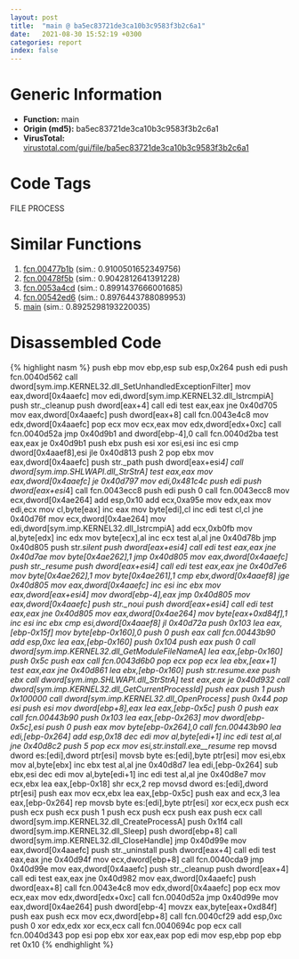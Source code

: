 ```yaml
---
layout: post
title:  "main @ ba5ec83721de3ca10b3c9583f3b2c6a1"
date:   2021-08-30 15:52:19 +0300
categories: report
index: false
---
```


# Generic Information
- **Function:** main
- **Origin (md5):** ba5ec83721de3ca10b3c9583f3b2c6a1
- **VirusTotal:** [virustotal.com/gui/file/ba5ec83721de3ca10b3c9583f3b2c6a1][virustotal_ref]

# Code Tags
<span class="tag" id="FILE">FILE</span>
<span class="tag" id="PROCESS">PROCESS</span>


# Similar Functions

1. [fcn.00477b1b][similar_1_ref] (sim.: 0.9100501652349756)
2. [fcn.00478f5b][similar_2_ref] (sim.: 0.9042812641391228)
3. [fcn.0053a4cd][similar_3_ref] (sim.: 0.8991437666001685)
4. [fcn.00542ed6][similar_4_ref] (sim.: 0.8976443788089953)
5. [main][similar_5_ref] (sim.: 0.8925298193220035)


# Disassembled Code

{% highlight nasm %}
push ebp
mov ebp,esp
sub esp,0x264
push edi
push fcn.0040d562
call dword[sym.imp.KERNEL32.dll_SetUnhandledExceptionFilter]
mov eax,dword[0x4aaefc]
mov edi,dword[sym.imp.KERNEL32.dll_lstrcmpiA]
push str._cleanup
push dword[eax+4]
call edi
test eax,eax
jne 0x40d705
mov eax,dword[0x4aaefc]
push dword[eax+8]
call fcn.0043e4c8
mov edx,dword[0x4aaefc]
pop ecx
mov ecx,eax
mov edx,dword[edx+0xc]
call fcn.0040d52a
jmp 0x40d9b1
and dword[ebp-4],0
call fcn.0040d2ba
test eax,eax
je 0x40d9b1
push ebx
push esi
xor esi,esi
inc esi
cmp dword[0x4aaef8],esi
jle 0x40d813
push 2
pop ebx
mov eax,dword[0x4aaefc]
push str._path
push dword[eax+esi*4]
call dword[sym.imp.SHLWAPI.dll_StrStrA]
test eax,eax
mov eax,dword[0x4aaefc]
je 0x40d797
mov edi,0x481c4c
push edi
push dword[eax+esi*4]
call fcn.0043ecc8
push edi
push 0
call fcn.0043ecc8
mov ecx,dword[0x4ae264]
add esp,0x10
add ecx,0xa95e
mov edx,eax
mov edi,ecx
mov cl,byte[eax]
inc eax
mov byte[edi],cl
inc edi
test cl,cl
jne 0x40d76f
mov ecx,dword[0x4ae264]
mov edi,dword[sym.imp.KERNEL32.dll_lstrcmpiA]
add ecx,0xb0fb
mov al,byte[edx]
inc edx
mov byte[ecx],al
inc ecx
test al,al
jne 0x40d78b
jmp 0x40d805
push str._silent
push dword[eax+esi*4]
call edi
test eax,eax
jne 0x40d7ae
mov byte[0x4ae262],1
jmp 0x40d805
mov eax,dword[0x4aaefc]
push str._resume
push dword[eax+esi*4]
call edi
test eax,eax
jne 0x40d7e6
mov byte[0x4ae262],1
mov byte[0x4ae261],1
cmp ebx,dword[0x4aaef8]
jge 0x40d805
mov eax,dword[0x4aaefc]
inc esi
inc ebx
mov eax,dword[eax+esi*4]
mov dword[ebp-4],eax
jmp 0x40d805
mov eax,dword[0x4aaefc]
push str._noui
push dword[eax+esi*4]
call edi
test eax,eax
jne 0x40d805
mov eax,dword[0x4ae264]
mov byte[eax+0xd84f],1
inc esi
inc ebx
cmp esi,dword[0x4aaef8]
jl 0x40d72a
push 0x103
lea eax,[ebp-0x15f]
mov byte[ebp-0x160],0
push 0
push eax
call fcn.00443b90
add esp,0xc
lea eax,[ebp-0x160]
push 0x104
push eax
push 0
call dword[sym.imp.KERNEL32.dll_GetModuleFileNameA]
lea eax,[ebp-0x160]
push 0x5c
push eax
call fcn.0043d6b0
pop ecx
pop ecx
lea ebx,[eax+1]
test eax,eax
jne 0x40d861
lea ebx,[ebp-0x160]
push str.resume.exe
push ebx
call dword[sym.imp.SHLWAPI.dll_StrStrA]
test eax,eax
je 0x40d932
call dword[sym.imp.KERNEL32.dll_GetCurrentProcessId]
push eax
push 1
push 0x100000
call dword[sym.imp.KERNEL32.dll_OpenProcess]
push 0x44
pop esi
push esi
mov dword[ebp+8],eax
lea eax,[ebp-0x5c]
push 0
push eax
call fcn.00443b90
push 0x103
lea eax,[ebp-0x263]
mov dword[ebp-0x5c],esi
push 0
push eax
mov byte[ebp-0x264],0
call fcn.00443b90
lea edi,[ebp-0x264]
add esp,0x18
dec edi
mov al,byte[edi+1]
inc edi
test al,al
jne 0x40d8c2
push 5
pop ecx
mov esi,str.install.exe__resume_
rep movsd dword es:[edi],dword ptr[esi]
movsb byte es:[edi],byte ptr[esi]
mov esi,ebx
mov al,byte[ebx]
inc ebx
test al,al
jne 0x40d8d7
lea edi,[ebp-0x264]
sub ebx,esi
dec edi
mov al,byte[edi+1]
inc edi
test al,al
jne 0x40d8e7
mov ecx,ebx
lea eax,[ebp-0x18]
shr ecx,2
rep movsd dword es:[edi],dword ptr[esi]
push eax
mov ecx,ebx
lea eax,[ebp-0x5c]
push eax
and ecx,3
lea eax,[ebp-0x264]
rep movsb byte es:[edi],byte ptr[esi]
xor ecx,ecx
push ecx
push ecx
push ecx
push 1
push ecx
push ecx
push eax
push ecx
call dword[sym.imp.KERNEL32.dll_CreateProcessA]
push 0x1f4
call dword[sym.imp.KERNEL32.dll_Sleep]
push dword[ebp+8]
call dword[sym.imp.KERNEL32.dll_CloseHandle]
jmp 0x40d99e
mov eax,dword[0x4aaefc]
push str._uninstall
push dword[eax+4]
call edi
test eax,eax
jne 0x40d94f
mov ecx,dword[ebp+8]
call fcn.0040cda9
jmp 0x40d99e
mov eax,dword[0x4aaefc]
push str._cleanup
push dword[eax+4]
call edi
test eax,eax
jne 0x40d982
mov eax,dword[0x4aaefc]
push dword[eax+8]
call fcn.0043e4c8
mov edx,dword[0x4aaefc]
pop ecx
mov ecx,eax
mov edx,dword[edx+0xc]
call fcn.0040d52a
jmp 0x40d99e
mov eax,dword[0x4ae264]
push dword[ebp-4]
movzx eax,byte[eax+0xd84f]
push eax
push ecx
mov ecx,dword[ebp+8]
call fcn.0040cf29
add esp,0xc
push 0
xor edx,edx
xor ecx,ecx
call fcn.0040694c
pop ecx
call fcn.0040d343
pop esi
pop ebx
xor eax,eax
pop edi
mov esp,ebp
pop ebp
ret 0x10
{% endhighlight %}


[similar_1_ref]: /report/fcn.00477b1b@d96761eb00d2d97e2b6f5ffffed0b46a
[similar_2_ref]: /report/fcn.00478f5b@d96761eb00d2d97e2b6f5ffffed0b46a
[similar_3_ref]: /report/fcn.0053a4cd@7453c96a6fbd42ec690b8deb53eafcba
[similar_4_ref]: /report/fcn.00542ed6@7453c96a6fbd42ec690b8deb53eafcba
[similar_5_ref]: /report/main@e0cc7cebcb82056439e2ac38557ff8fc
[virustotal_ref]: https://www.virustotal.com/gui/file/ba5ec83721de3ca10b3c9583f3b2c6a1